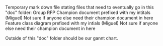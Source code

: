 Temporary mark down file stating files that need to eventually go in this "doc" folder:
   Group RFP
   Champion document prefixed with my intitals (Miguel)
      Not sure if anyone else need their champion document in here
   Feature class diagram prefixed with my intials (Miguel)
      Not sure if anyone else need their champion document in here
   
   Outside of this "doc" folder should be our gannt chart.
